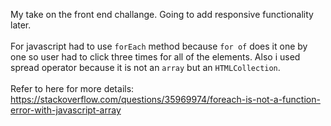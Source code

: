 My take on the front end challange. Going to add responsive functionality later.<br />
<br />
For javascript had to use `forEach` method because `for of` does it one by one so user had to click three times for all of the elements. Also i used spread operator because it is not an `array` but an `HTMLCollection`.<br />
<br />
Refer to here for more details: https://stackoverflow.com/questions/35969974/foreach-is-not-a-function-error-with-javascript-array
